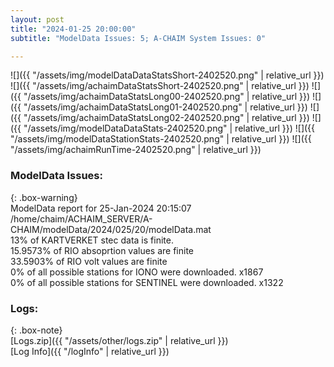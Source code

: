 ```yaml
---
layout: post
title: "2024-01-25 20:00:00"
subtitle: "ModelData Issues: 5; A-CHAIM System Issues: 0"

---
```


![]({{ "/assets/img/modelDataDataStatsShort-2402520.png" | relative_url }})
![]({{ "/assets/img/achaimDataStatsShort-2402520.png" | relative_url }})
![]({{ "/assets/img/achaimDataStatsLong00-2402520.png" | relative_url }})
![]({{ "/assets/img/achaimDataStatsLong01-2402520.png" | relative_url }})
![]({{ "/assets/img/achaimDataStatsLong02-2402520.png" | relative_url }})
![]({{ "/assets/img/modelDataDataStats-2402520.png" | relative_url }})
![]({{ "/assets/img/modelDataStationStats-2402520.png" | relative_url }})
![]({{ "/assets/img/achaimRunTime-2402520.png" | relative_url }})


### ModelData Issues:  
  
{: .box-warning}  
 ModelData report for 25-Jan-2024 20:15:07   
 /home/chaim/ACHAIM_SERVER/A-CHAIM/modelData/2024/025/20/modelData.mat   
 13% of KARTVERKET stec data is finite.   
 15.9573% of RIO absoprtion values are finite   
 33.5903% of RIO volt values are finite   
 0% of all possible stations for IONO were downloaded. x1867   
 0% of all possible stations for SENTINEL were downloaded. x1322   
  


### Logs:  
  
{: .box-note}  
[Logs.zip]({{ "/assets/other/logs.zip" | relative_url }})  
[Log Info]({{ "/logInfo" | relative_url }})  

